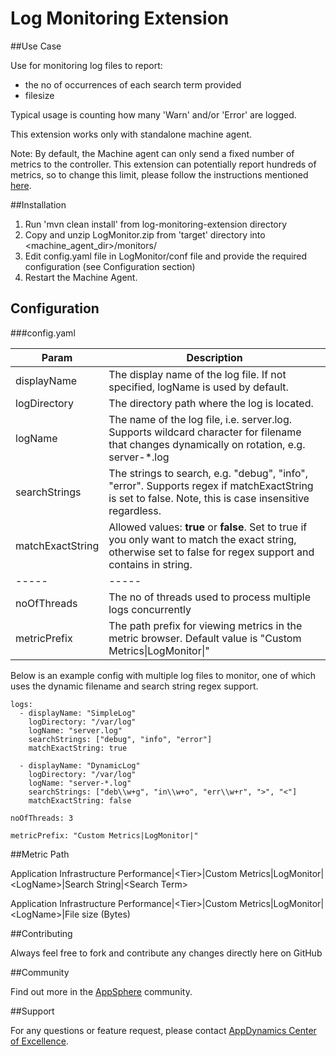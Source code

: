 # Log Monitoring Extension  

##Use Case

Use for monitoring log files to report:

- the no of occurrences of each search term provided
- filesize

Typical usage is counting how many 'Warn' and/or 'Error' are logged. 

This extension works only with standalone machine agent.

Note: By default, the Machine agent can only send a fixed number of metrics to the controller. This extension can potentially report hundreds of metrics, so to change this limit, please follow the instructions mentioned [here](https://docs.appdynamics.com/display/PRO40/Metrics+Limits).

##Installation
1. Run 'mvn clean install' from log-monitoring-extension directory
2. Copy and unzip LogMonitor.zip from 'target' directory into \<machine_agent_dir\>/monitors/
3. Edit config.yaml file in LogMonitor/conf file and provide the required configuration (see Configuration section)
4. Restart the Machine Agent.

## Configuration

###config.yaml


| Param | Description |
| ----- | ----- |
| displayName | The display name of the log file. If not specified, logName is used by default. |
| logDirectory | The directory path where the log is located. |
| logName | The name of the log file, i.e. server.log. Supports wildcard character for filename that changes dynamically on rotation, e.g. server-*.log|
| searchStrings | The strings to search, e.g. "debug", "info", "error". Supports regex if matchExactString is set to false. Note, this is case insensitive regardless.|
| matchExactString | Allowed values: **true** or **false**. Set to true if you only want to match the exact string, otherwise set to false for regex support and contains in string. |
| ----- | ----- |
| noOfThreads | The no of threads used to process multiple logs concurrently |
| metricPrefix | The path prefix for viewing metrics in the metric browser. Default value is "Custom Metrics\|LogMonitor\|" |

Below is an example config with multiple log files to monitor, one of which uses the dynamic filename and search string regex support.

~~~~
logs:
  - displayName: "SimpleLog"
    logDirectory: "/var/log"
    logName: "server.log"
    searchStrings: ["debug", "info", "error"]
    matchExactString: true

  - displayName: "DynamicLog"
    logDirectory: "/var/log"
    logName: "server-*.log"
    searchStrings: ["deb\\w+g", "in\\w+o", "err\\w+r", ">", "<"]
    matchExactString: false
    
noOfThreads: 3

metricPrefix: "Custom Metrics|LogMonitor|"
~~~~

##Metric Path

Application Infrastructure Performance|\<Tier\>|Custom Metrics|LogMonitor|\<LogName\>|Search String|\<Search Term\>

Application Infrastructure Performance|\<Tier\>|Custom Metrics|LogMonitor|\<LogName\>|File size (Bytes)

##Contributing

Always feel free to fork and contribute any changes directly here on GitHub

##Community

Find out more in the [AppSphere](http://community.appdynamics.com/t5/eXchange-Community-AppDynamics/Log-Monitoring-Extension/idi-p/8830) community.


##Support

For any questions or feature request, please contact [AppDynamics Center of Excellence](mailto:ace-request@appdynamics.com).

